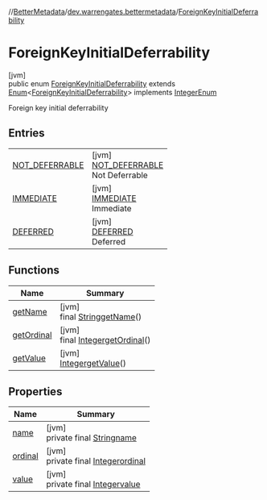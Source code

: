//[BetterMetadata](../../../index.md)/[dev.warrengates.bettermetadata](../index.md)/[ForeignKeyInitialDeferrability](index.md)

# ForeignKeyInitialDeferrability

[jvm]\
public enum [ForeignKeyInitialDeferrability](index.md) extends [Enum](https://docs.oracle.com/javase/8/docs/api/java/lang/Enum.html)&lt;[ForeignKeyInitialDeferrability](index.md)&gt; implements [IntegerEnum](../-integer-enum/index.md)

Foreign key initial deferrability

## Entries

| | |
|---|---|
| [NOT_DEFERRABLE](-n-o-t_-d-e-f-e-r-r-a-b-l-e/index.md) | [jvm]<br>[NOT_DEFERRABLE](-n-o-t_-d-e-f-e-r-r-a-b-l-e/index.md)<br>Not Deferrable |
| [IMMEDIATE](-i-m-m-e-d-i-a-t-e/index.md) | [jvm]<br>[IMMEDIATE](-i-m-m-e-d-i-a-t-e/index.md)<br>Immediate |
| [DEFERRED](-d-e-f-e-r-r-e-d/index.md) | [jvm]<br>[DEFERRED](-d-e-f-e-r-r-e-d/index.md)<br>Deferred |

## Functions

| Name | Summary |
|---|---|
| [getName](get-name.md) | [jvm]<br>final [String](https://docs.oracle.com/javase/8/docs/api/java/lang/String.html)[getName](get-name.md)() |
| [getOrdinal](get-ordinal.md) | [jvm]<br>final [Integer](https://docs.oracle.com/javase/8/docs/api/java/lang/Integer.html)[getOrdinal](get-ordinal.md)() |
| [getValue](get-value.md) | [jvm]<br>[Integer](https://docs.oracle.com/javase/8/docs/api/java/lang/Integer.html)[getValue](get-value.md)() |

## Properties

| Name | Summary |
|---|---|
| [name](../-version-column-type/-i-s_-p-s-e-u-d-o_-c-o-l-u-m-n/index.md#-372974862%2FProperties%2F-1216412040) | [jvm]<br>private final [String](https://docs.oracle.com/javase/8/docs/api/java/lang/String.html)[name](../-version-column-type/-i-s_-p-s-e-u-d-o_-c-o-l-u-m-n/index.md#-372974862%2FProperties%2F-1216412040) |
| [ordinal](../-version-column-type/-i-s_-p-s-e-u-d-o_-c-o-l-u-m-n/index.md#-739389684%2FProperties%2F-1216412040) | [jvm]<br>private final [Integer](https://docs.oracle.com/javase/8/docs/api/java/lang/Integer.html)[ordinal](../-version-column-type/-i-s_-p-s-e-u-d-o_-c-o-l-u-m-n/index.md#-739389684%2FProperties%2F-1216412040) |
| [value](-d-e-f-e-r-r-e-d/index.md#1841610348%2FProperties%2F-1216412040) | [jvm]<br>private final [Integer](https://docs.oracle.com/javase/8/docs/api/java/lang/Integer.html)[value](-d-e-f-e-r-r-e-d/index.md#1841610348%2FProperties%2F-1216412040) |

